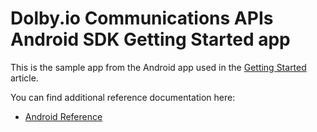 # Dolby.io Communications APIs Android SDK Getting Started app

This is the sample app from the Android app used in the [Getting Started](https://docs.dolby.io/communications-apis/docs/getting-started-with-android) article. 

You can find additional reference documentation here:
- [Android Reference](https://docs.dolby.io/communications-apis/docs/android-client-sdk-voxeetsdk)
